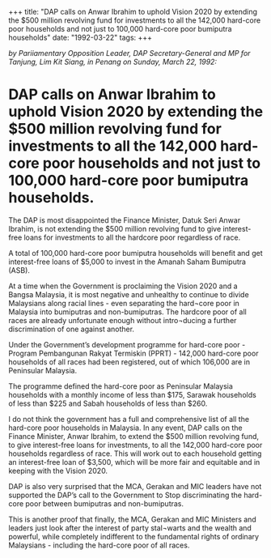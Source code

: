+++ 
title: "DAP calls on Anwar Ibrahim to uphold Vision 2020 by extending the $500 million revolving fund for investments to all the 142,000 hard-core poor households and not just to 100,000 hard-core poor bumiputra households"
date: "1992-03-22"
tags:
+++

_by Pariiamentary Opposition Leader, DAP Secretary-General and MP for Tanjung, Lim Kit Siang, in Penang on Sunday, March 22, 1992:_

# DAP calls on Anwar Ibrahim to uphold Vision 2020 by extending the $500 million revolving fund for investments to all the 142,000 hard-core poor households and not just to 100,000 hard-core poor bumiputra households.

The DAP is most disappointed the Finance Minister, Datuk Seri Anwar Ibrahim, is not extending the $500 million revolving fund to give interest-free loans for investments to all the hardcore poor regardless of race.</u>

A total of 100,000 hard-core poor bumiputra households will benefit and get interest-free loans of $5,000 to invest in the Amanah Saham Bumiputra (ASB).

At a time when the Government is proclaiming the Vision 2020 and a Bangsa Malaysia, it is most negative and unhealthy to continue to divide Malaysians along racial lines - even separating the hard¬core poor in Malaysia into bumiputras and non-bumiputras. The hardcore poor of all races are already unfortunate enough without intro¬ducing a further discrimination of one against another.

Under the Government’s development programme for hard-core poor - Program Pembangunan Rakyat Termiskin (PPRT) - 142,000 hard-core poor households of all races had been registered, out of which 106,000 are in Peninsular Malaysia.

The programme defined the hard-core poor as Peninsular Malaysia households with a monthly income 
of less than $175, Sarawak households of less than $225 and Sabah households of less than $260.

I do not think the government has a full and comprehensive list of all the hard-core poor households in Malaysia. In any event, DAP calls on the Finance Minister, Anwar Ibrahim, to extend the $500 million revolving fund, to give interest-free loans for investments, to all the 142,000 hard-core poor households regardless of race. This will work out to each household getting an interest-free loan of $3,500, which will be more fair and equitable and in keeping with the Vision 2020.

DAP is also very surprised that the MCA, Gerakan and MIC leaders have not supported the DAP’s call 
to the Government to Stop discriminating the hard-core poor between bumiputras and non-bumiputras.

This is another proof that finally, the MCA, Gerakan and MIC Ministers and leaders just look after the interest of party stal¬warts and the wealth and powerful, while completely indifferent to the fundamental rights of ordinary Malaysians - including the hard-core poor of all  races.
 
